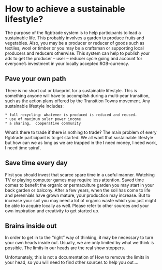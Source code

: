 # How to achieve a sustainable lifestyle?

The purpose of the Rgbtrade system is to help participants to lead a sustainable life.  This probably involves a garden to produce fruits and vegetables. Also, you may be a producer or reducer of goods such as textiles, wool or timber or you may be a craftsman or supporting local producers and reducers otherwise. This system can help to publish your ads to get the producer – user – reducer cycle going and account for everyone’s investment in your locally accepted RGB-currency.

## Pave your own path

There is no short cut or blueprint for a sustainable lifestyle. This is something anyone will have to accomplish during a multi-year transition, such as the action plans offered by the Transition Towns movement. Any sustainable lifestyle includes:

    * full recycling: whatever is produced is reduced and reused.
    * use of maximum solar power income
    * a sharing,  cooperative community

What’s there to trade if there is nothing to trade? The main problem of every  Rgbtrade participant is to get started. We all want that sustainable lifestyle but how can we as long as we are trapped in the I need money, I need work, I need time spiral’.

## Save time every day

First you should invest that scarce spare time in a useful manner. Watching TV or playing computer games may require less attention. Saved time comes to benefit the organic or permaculture garden you may start in your back garden or balcony. After a few years, when the soil has come to life and perennials have grown mature, your production may increase. But to increase your soil you may need a lot of organic waste which you just might be able to acquire locally as well. Please refer to other sources and your own inspiration and creativity to get started up.

## Brains inside out

In order to get in to the “right” way of thinking, it may be necessary to turn your own heads inside out. Usually, we are only limited by what we think is possible. The limits in our heads are the real show stoppers.

Unfortunately, this is not a documentation of How to remove the limits in your head, so you will need to find other sources to help you out….


